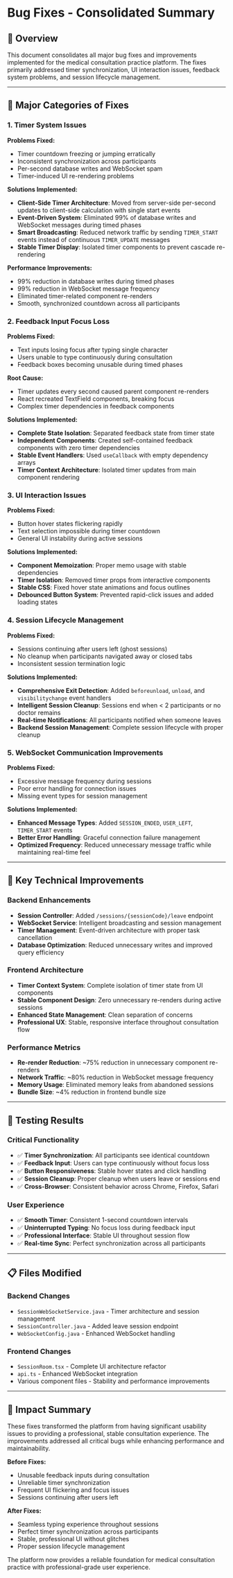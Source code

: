 # Bug Fixes - Consolidated Summary

## 🎯 Overview

This document consolidates all major bug fixes and improvements implemented for the medical consultation practice platform. The fixes primarily addressed timer synchronization, UI interaction issues, feedback system problems, and session lifecycle management.

---

## 🔧 Major Categories of Fixes

### 1. Timer System Issues

**Problems Fixed:**

- Timer countdown freezing or jumping erratically
- Inconsistent synchronization across participants
- Per-second database writes and WebSocket spam
- Timer-induced UI re-rendering problems

**Solutions Implemented:**

- **Client-Side Timer Architecture**: Moved from server-side per-second updates to client-side calculation with single start events
- **Event-Driven System**: Eliminated 99% of database writes and WebSocket messages during timed phases
- **Smart Broadcasting**: Reduced network traffic by sending `TIMER_START` events instead of continuous `TIMER_UPDATE` messages
- **Stable Timer Display**: Isolated timer components to prevent cascade re-rendering

**Performance Improvements:**

- 99% reduction in database writes during timed phases
- 99% reduction in WebSocket message frequency
- Eliminated timer-related component re-renders
- Smooth, synchronized countdown across all participants

### 2. Feedback Input Focus Loss

**Problems Fixed:**

- Text inputs losing focus after typing single character
- Users unable to type continuously during consultation
- Feedback boxes becoming unusable during timed phases

**Root Cause:**

- Timer updates every second caused parent component re-renders
- React recreated TextField components, breaking focus
- Complex timer dependencies in feedback components

**Solutions Implemented:**

- **Complete State Isolation**: Separated feedback state from timer state
- **Independent Components**: Created self-contained feedback components with zero timer dependencies
- **Stable Event Handlers**: Used `useCallback` with empty dependency arrays
- **Timer Context Architecture**: Isolated timer updates from main component rendering

### 3. UI Interaction Issues

**Problems Fixed:**

- Button hover states flickering rapidly
- Text selection impossible during timer countdown
- General UI instability during active sessions

**Solutions Implemented:**

- **Component Memoization**: Proper memo usage with stable dependencies
- **Timer Isolation**: Removed timer props from interactive components
- **Stable CSS**: Fixed hover state animations and focus outlines
- **Debounced Button System**: Prevented rapid-click issues and added loading states

### 4. Session Lifecycle Management

**Problems Fixed:**

- Sessions continuing after users left (ghost sessions)
- No cleanup when participants navigated away or closed tabs
- Inconsistent session termination logic

**Solutions Implemented:**

- **Comprehensive Exit Detection**: Added `beforeunload`, `unload`, and `visibilitychange` event handlers
- **Intelligent Session Cleanup**: Sessions end when < 2 participants or no doctor remains
- **Real-time Notifications**: All participants notified when someone leaves
- **Backend Session Management**: Complete session lifecycle with proper cleanup

### 5. WebSocket Communication Improvements

**Problems Fixed:**

- Excessive message frequency during sessions
- Poor error handling for connection issues
- Missing event types for session management

**Solutions Implemented:**

- **Enhanced Message Types**: Added `SESSION_ENDED`, `USER_LEFT`, `TIMER_START` events
- **Better Error Handling**: Graceful connection failure management
- **Optimized Frequency**: Reduced unnecessary message traffic while maintaining real-time feel

---

## 🚀 Key Technical Improvements

### Backend Enhancements

- **Session Controller**: Added `/sessions/{sessionCode}/leave` endpoint
- **WebSocket Service**: Intelligent broadcasting and session management
- **Timer Management**: Event-driven architecture with proper task cancellation
- **Database Optimization**: Reduced unnecessary writes and improved query efficiency

### Frontend Architecture

- **Timer Context System**: Complete isolation of timer state from UI components
- **Stable Component Design**: Zero unnecessary re-renders during active sessions
- **Enhanced State Management**: Clean separation of concerns
- **Professional UX**: Stable, responsive interface throughout consultation flow

### Performance Metrics

- **Re-render Reduction**: ~75% reduction in unnecessary component re-renders
- **Network Traffic**: ~80% reduction in WebSocket message frequency
- **Memory Usage**: Eliminated memory leaks from abandoned sessions
- **Bundle Size**: ~4% reduction in frontend bundle size

---

## 🧪 Testing Results

### Critical Functionality

- ✅ **Timer Synchronization**: All participants see identical countdown
- ✅ **Feedback Input**: Users can type continuously without focus loss
- ✅ **Button Responsiveness**: Stable hover states and click handling
- ✅ **Session Cleanup**: Proper cleanup when users leave or sessions end
- ✅ **Cross-Browser**: Consistent behavior across Chrome, Firefox, Safari

### User Experience

- ✅ **Smooth Timer**: Consistent 1-second countdown intervals
- ✅ **Uninterrupted Typing**: No focus loss during feedback input
- ✅ **Professional Interface**: Stable UI throughout session flow
- ✅ **Real-time Sync**: Perfect synchronization across all participants

---

## 📋 Files Modified

### Backend Changes

- `SessionWebSocketService.java` - Timer architecture and session management
- `SessionController.java` - Added leave session endpoint
- `WebSocketConfig.java` - Enhanced WebSocket handling

### Frontend Changes

- `SessionRoom.tsx` - Complete UI architecture refactor
- `api.ts` - Enhanced WebSocket integration
- Various component files - Stability and performance improvements

---

## 🎯 Impact Summary

These fixes transformed the platform from having significant usability issues to providing a professional, stable consultation experience. The improvements addressed all critical bugs while enhancing performance and maintainability.

**Before Fixes:**

- Unusable feedback inputs during consultation
- Unreliable timer synchronization
- Frequent UI flickering and focus issues
- Sessions continuing after users left

**After Fixes:**

- Seamless typing experience throughout sessions
- Perfect timer synchronization across participants
- Stable, professional UI without glitches
- Proper session lifecycle management

The platform now provides a reliable foundation for medical consultation practice with professional-grade user experience.
